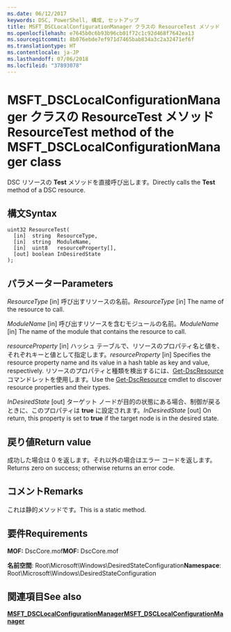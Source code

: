 ```yaml
---
ms.date: 06/12/2017
keywords: DSC, PowerShell, 構成, セットアップ
title: MSFT_DSCLocalConfigurationManager クラスの ResourceTest メソッド
ms.openlocfilehash: e7645b0c6b93b96cb01f72c1c92d468f7642ea13
ms.sourcegitcommit: 8b076ebde7ef971d7465bab834a3c2a32471ef6f
ms.translationtype: HT
ms.contentlocale: ja-JP
ms.lasthandoff: 07/06/2018
ms.locfileid: "37893078"
---
```

# <a name="resourcetest-method-of-the-msftdsclocalconfigurationmanager-class"></a><span data-ttu-id="0709a-103">MSFT_DSCLocalConfigurationManager クラスの ResourceTest メソッド</span><span class="sxs-lookup"><span data-stu-id="0709a-103">ResourceTest method of the MSFT_DSCLocalConfigurationManager class</span></span>

<span data-ttu-id="0709a-104">DSC リソースの **Test** メソッドを直接呼び出します。</span><span class="sxs-lookup"><span data-stu-id="0709a-104">Directly calls the **Test** method of a DSC resource.</span></span>

## <a name="syntax"></a><span data-ttu-id="0709a-105">構文</span><span class="sxs-lookup"><span data-stu-id="0709a-105">Syntax</span></span>

```mof
uint32 ResourceTest(
  [in]  string  ResourceType,
  [in]  string  ModuleName,
  [in]  uint8   resourceProperty[],
  [out] boolean InDesiredState
);
```

## <a name="parameters"></a><span data-ttu-id="0709a-106">パラメーター</span><span class="sxs-lookup"><span data-stu-id="0709a-106">Parameters</span></span>

<span data-ttu-id="0709a-107">*ResourceType* \[in\] 呼び出すリソースの名前。</span><span class="sxs-lookup"><span data-stu-id="0709a-107">*ResourceType* \[in\] The name of the resource to call.</span></span>

<span data-ttu-id="0709a-108">*ModuleName* \[in\] 呼び出すリソースを含むモジュールの名前。</span><span class="sxs-lookup"><span data-stu-id="0709a-108">*ModuleName* \[in\] The name of the module that contains the resource to call.</span></span>

<span data-ttu-id="0709a-109">*resourceProperty* \[in\] ハッシュ テーブルで、リソースのプロパティ名と値を、それぞれキーと値として指定します。</span><span class="sxs-lookup"><span data-stu-id="0709a-109">*resourceProperty* \[in\] Specifies the resource property name and its value in a hash table as key and value, respectively.</span></span> <span data-ttu-id="0709a-110">リソースのプロパティと種類を検出するには、[Get-DscResource](/powershell/module/PSDesiredStateConfiguration/Get-DscResource) コマンドレットを使用します。</span><span class="sxs-lookup"><span data-stu-id="0709a-110">Use the [Get-DscResource](/powershell/module/PSDesiredStateConfiguration/Get-DscResource) cmdlet to discover resource properties and their types.</span></span>

<span data-ttu-id="0709a-111">*InDesiredState* \[out\] ターゲット ノードが目的の状態にある場合、制御が戻るときに、このプロパティは **true** に設定されます。</span><span class="sxs-lookup"><span data-stu-id="0709a-111">*InDesiredState* \[out\] On return, this property is set to **true** if the target node is in the desired state.</span></span>

## <a name="return-value"></a><span data-ttu-id="0709a-112">戻り値</span><span class="sxs-lookup"><span data-stu-id="0709a-112">Return value</span></span>

<span data-ttu-id="0709a-113">成功した場合は 0 を返します。それ以外の場合はエラー コードを返します。</span><span class="sxs-lookup"><span data-stu-id="0709a-113">Returns zero on success; otherwise returns an error code.</span></span>

## <a name="remarks"></a><span data-ttu-id="0709a-114">コメント</span><span class="sxs-lookup"><span data-stu-id="0709a-114">Remarks</span></span>

<span data-ttu-id="0709a-115">これは静的メソッドです。</span><span class="sxs-lookup"><span data-stu-id="0709a-115">This is a static method.</span></span>

## <a name="requirements"></a><span data-ttu-id="0709a-116">要件</span><span class="sxs-lookup"><span data-stu-id="0709a-116">Requirements</span></span>

<span data-ttu-id="0709a-117">**MOF:** DscCore.mof</span><span class="sxs-lookup"><span data-stu-id="0709a-117">**MOF:** DscCore.mof</span></span>

<span data-ttu-id="0709a-118">**名前空間**: Root\Microsoft\Windows\DesiredStateConfiguration</span><span class="sxs-lookup"><span data-stu-id="0709a-118">**Namespace**: Root\Microsoft\Windows\DesiredStateConfiguration</span></span>

## <a name="see-also"></a><span data-ttu-id="0709a-119">関連項目</span><span class="sxs-lookup"><span data-stu-id="0709a-119">See also</span></span>

[<span data-ttu-id="0709a-120">**MSFT_DSCLocalConfigurationManager**</span><span class="sxs-lookup"><span data-stu-id="0709a-120">**MSFT_DSCLocalConfigurationManager**</span></span>](msft-dsclocalconfigurationmanager.md)